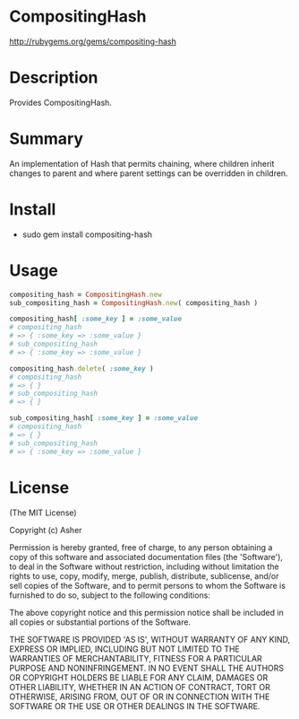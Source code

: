 # CompositingHash #

http://rubygems.org/gems/compositing-hash

# Description #

Provides CompositingHash.

# Summary #

An implementation of Hash that permits chaining, where children inherit changes to parent and where parent settings can be overridden in children.

# Install #

* sudo gem install compositing-hash

# Usage #

```ruby
compositing_hash = CompositingHash.new
sub_compositing_hash = CompositingHash.new( compositing_hash )

compositing_hash[ :some_key ] = :some_value
# compositing_hash
# => { :some_key => :some_value }
# sub_compositing_hash
# => { :some_key => :some_value }

compositing_hash.delete( :some_key )
# compositing_hash
# => { }
# sub_compositing_hash
# => { }

sub_compositing_hash[ :some_key ] = :some_value
# compositing_hash
# => { }
# sub_compositing_hash
# => { :some_key => :some_value }
```

# License #

  (The MIT License)

  Copyright (c) Asher

  Permission is hereby granted, free of charge, to any person obtaining
  a copy of this software and associated documentation files (the
  'Software'), to deal in the Software without restriction, including
  without limitation the rights to use, copy, modify, merge, publish,
  distribute, sublicense, and/or sell copies of the Software, and to
  permit persons to whom the Software is furnished to do so, subject to
  the following conditions:

  The above copyright notice and this permission notice shall be
  included in all copies or substantial portions of the Software.

  THE SOFTWARE IS PROVIDED 'AS IS', WITHOUT WARRANTY OF ANY KIND,
  EXPRESS OR IMPLIED, INCLUDING BUT NOT LIMITED TO THE WARRANTIES OF
  MERCHANTABILITY, FITNESS FOR A PARTICULAR PURPOSE AND NONINFRINGEMENT.
  IN NO EVENT SHALL THE AUTHORS OR COPYRIGHT HOLDERS BE LIABLE FOR ANY
  CLAIM, DAMAGES OR OTHER LIABILITY, WHETHER IN AN ACTION OF CONTRACT,
  TORT OR OTHERWISE, ARISING FROM, OUT OF OR IN CONNECTION WITH THE
  SOFTWARE OR THE USE OR OTHER DEALINGS IN THE SOFTWARE.